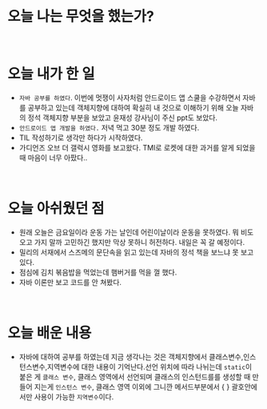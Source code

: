 # 오늘 나는 무엇을 했는가?
&nbsp;
# 오늘 내가 한 일
* `자바 공부를 하였다`. 이번에 멋쟁이 사자처럼 안드로이드 앱 스쿨을 수강하면서 자바를 공부하고 있는데 객체지향에 대하여 확실히 내 것으로 이해하기 위해 오늘 자바의 정석 객체지향 부분을 보았고 윤재성 강사님이 주신 ppt도 보았다.
* `안드로이드 앱 개발을 하였다.` 저녁 먹고 30분 정도 개발 하였다. 
* TIL 작성하기로 생각만 하다가 시작하였다.
* 가디언즈 오브 더 갤럭시 영화를 보고왔다. TMI로 로켓에 대한 과거를 알게 되었을 때 마음이 너무 아팠다..

&nbsp;
# 오늘 아쉬웠던 점
* 원래 오늘은 금요일이라 운동 가는 날인데 어린이날이라 운동을 못하였다. 뭐 비도 오고 가지 말까 고민하긴 했지만 막상 못하니 허전하다. 내일은 꼭 갈 예정이다.
* 밀리의 서재에서 스즈메의 문단속을 읽고 있는데 자바의 정석 책을 보느냐 못 보고 있다.
* 점심에 김치 볶음밥을 먹었는데 햄버거를 먹을 껄 했다.
* 자바 이론만 보고 코드를 안 쳐봤다.

&nbsp;
# 오늘 배운 내용
* 자바에 대하여 공부를 하였는데 지금 생각나는 것은 객체지향에서 클래스변수,인스턴스변수,지역변수에 대한 내용이 기억난다.선언 위치에 따라 나뉘는데 `static`이 붙은 게 `클래스 변수`, 클래스 영역에서 선언되며 클래스의 인스턴드를를 생성할 때 만들어 지는게 `인스턴스 변수`, 클래스 영역 이외에 그니깐 메서드부분에서 {   } 괄호안에서만 사용이 가능한 `지역변수`이다.